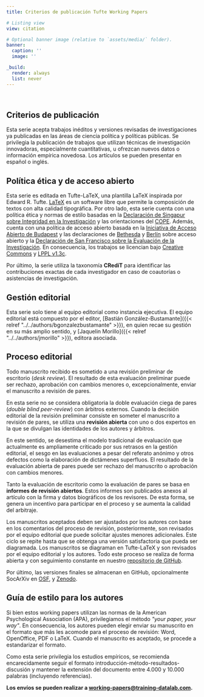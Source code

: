 ```yaml
---
title: Criterios de publicación Tufte Working Papers

# Listing view
view: citation

# Optional banner image (relative to `assets/media/` folder).
banner:
  caption: ''
  image: ''

_build:
  render: always
  list: never
---
```


<br>

<h2>Criterios de publicación</h2>

Esta serie acepta trabajos inéditos y versiones revisadas de investigaciones ya publicadas en las áreas de ciencia política y políticas públicas. Se privilegia la publicación de trabajos que utilizan técnicas de investigación innovadoras, especialmente cuantitativas, u ofrezcan nuevos datos o información empírica novedosa. Los artículos se pueden presentar en español o inglés.

<h2>Política ética y de acceso abierto</h2>

Esta serie es editada en Tufte-LaTeX, una plantilla LaTeX inspirada por Edward R. Tufte. [LaTeX](https://www.latex-project.org/) es un software libre que permite la composición de textos con alta calidad tipográfica. Por otro lado, esta serie cuenta con una política ética y normas de estilo basadas en la [Declaración de Singapur sobre Integridad en la Investigación](https://github.com/training-datalab/tufte-working-papers/blob/master/guidelines/SS_Spanish.pdf) y las orientaciones del [COPE](https://publicationethics.org/). Además, cuenta con una política de acceso abierto basada en la [Iniciativa de Acceso Abierto de Budapest](https://www.budapestopenaccessinitiative.org/boai-10-translations/spanish) y las declaraciones de [Bethesda](https://ictlogy.net/articles/bethesda_es.html) y [Berlín](https://github.com/training-datalab/tufte-working-papers/blob/master/guidelines/declaracion_berlin.pdf) sobre acceso abierto y la [Declaración de San Francisco sobre la Evaluación de la Investigación](https://sfdora.org/read/read-the-declaration-espanol/). En consecuencia, los trabajos se licencian bajo [Creative Commons](https://github.com/training-datalab/tufte-working-papers/blob/master/LICENSE-CC.md) y [LPPL v1.3c](https://github.com/training-datalab/tufte-working-papers/blob/master/LICENSE-LPPL.md).

Por último, la serie utiliza la taxonomía **CRediT** para identificar las contribuciones exactas de cada investigador en caso de coautorías o asistencias de investigación.

<h2>Gestión editorial</h2>

Esta serie solo tiene al equipo editorial como instancia ejecutiva. El equipo editorial está compuesto por el editor, [Bastián González-Bustamante]({{< relref "../../authors/bgonzalezbustamante" >}}), en quien recae su gestión en su más amplio sentido, y [Jaquelin Morillo]({{< relref "../../authors/jmorillo" >}}), editora asociada.

<h2>Proceso editorial</h2>

Todo manuscrito recibido es sometido a una revisión preliminar de escritorio (*desk review*). El resultado de esta evaluación preliminar puede ser rechazo, aprobación con cambios menores o, excepcionalmente, enviar el manuscrito a revisión de pares.

En esta serie no se considera obligatoria la doble evaluación ciega de pares (*double blind peer-review*) con árbitros externos. Cuando la decisión editorial de la revisión preliminar consiste en someter el manuscrito a revisión de pares, se utiliza una **revisión abierta** con uno o dos expertos en la que se divulgan las identidades de los autores y árbitros.

En este sentido, se desestima el modelo tradicional de evaluación que actualmente es ampliamente criticado por sus retrasos en la gestión editorial, el sesgo en las evaluaciones a pesar del referato anónimo y otros defectos como la elaboración de dictámenes superfluos. El resultado de la evaluación abierta de pares puede ser rechazo del manuscrito o aprobación con cambios menores.

Tanto la evaluación de escritorio como la evaluación de pares se basa en **informes de revisión abiertos**. Estos informes son publicados anexos al artículo con la firma y datos biográficos de los revisores. De esta forma, se genera un incentivo para participar en el proceso y se aumenta la calidad del arbitraje.

Los manuscritos aceptados deben ser ajustados por los autores con base en los comentarios del proceso de revisión, posteriormente, son revisados por el equipo editorial que puede solicitar ajustes menores adicionales. Este ciclo se repite hasta que se obtenga una versión satisfactoria que pueda ser diagramada. Los manuscritos se diagraman en Tufte-LaTeX y son revisados por el equipo editorial y los autores. Todo este proceso se realiza de forma abierta y con seguimiento constante en nuestro [repositorio de GitHub](https://github.com/training-datalab/tufte-working-papers).

Por último, las versiones finales se almacenan en GitHub, opcionalmente SocArXiv en [OSF](http://osf.io/), y [Zenodo](https://zenodo.org/).

<h2>Guía de estilo para los autores</h2>

Si bien estos working papers utilizan las normas de la American Psychological Association (APA), privilegiamos el método *"your paper, your way"*. En consecuencia, los autores pueden elegir enviar su manuscrito en el formato que más les acomode para el proceso de revisión: Word, OpenOffice, PDF o LaTeX. Cuando el manuscrito es aceptado, se procede a estandarizar el formato.

Como esta serie privilegia los estudios empíricos, se recomienda encarecidamente seguir el formato introducción-método-resultados-discusión y mantener la extensión del documento entre 4.000 y 10.000 palabras (incluyendo referencias).

**Los envíos se pueden realizar a working-papers@training-datalab.com.**